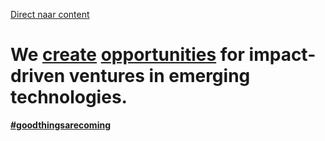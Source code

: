 [Direct naar content](https://lumolabs.io/#main)

# We [create](https://lumolabs.io/?page_id=8) [opportunities](https://lumolabs.io/?page_id=10) for impact-driven ventures in emerging technologies.

**[#goodthingsarecoming](https://lumolabs.io/good-things-are-coming/)**